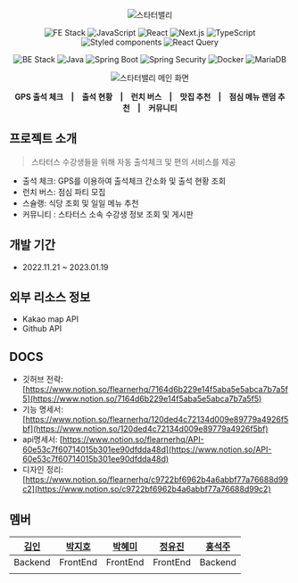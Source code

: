 <p align="center">
  <img src="" alt="스타터밸리">
</p>

<p align="center">
  <img src="https://img.shields.io/badge/FE Stack-000000?style=for-the-badge&logo=FE Stack&logoColor=black" alt="FE Stack">
  <img src="https://img.shields.io/badge/javascript-F7DF1E?style=for-the-badge&logo=javascript&logoColor=black" alt="JavaScript">
  <img src="https://img.shields.io/badge/react-3178C6?style=for-the-badge&logo=react&logoColor=black" alt="React">
  <img src="https://img.shields.io/badge/next.js-0000000?style=for-the-badge&logo=next.js&logoColor=black" alt="Next.js">
  <img src="https://img.shields.io/badge/typescript-3178C6?style=for-the-badge&logo=ts-node&logoColor=black" alt="TypeScript">
  <img src="https://img.shields.io/badge/styled components-DB7093?style=for-the-badge&logo=styled-components&logoColor=black" alt="Styled components">
  <img src="https://img.shields.io/badge/React Query-FF4154?style=for-the-badge&logo=React Query&logoColor=black" alt="React Query">
</p>
<p align="center">
  <img src="https://img.shields.io/badge/BE Stack-000000?style=for-the-badge&logo=FE Stack&logoColor=black" alt="BE Stack">
  <img src="https://img.shields.io/badge/Java-5382A1?style=for-the-badge&logo=Java&logoColor=black" alt="Java">
  <img src="https://img.shields.io/badge/Spring Boot-236DB33F?style=for-the-badge&logo=Spring Boot&logoColor=black" alt="Spring Boot">
  <img src="https://img.shields.io/badge/Spring Security-6DB33F?style=for-the-badge&logo=Spring Security&logoColor=black" alt="Spring Security">
  <img src="https://img.shields.io/badge/Docker-2496ED?style=for-the-badge&logo=Docker&logoColor=black" alt="Docker">
  <img src="https://img.shields.io/badge/MariaDB-003545?style=for-the-badge&logo=MariaDB&logoColor=black" alt="MariaDB">
</p>

<p align="center">
  <img src="" alt="스타터밸리 메인 화면">
</p>

<p align="center"><strong>
GPS 출석 체크&ensp;&ensp;|&ensp;&ensp;출석 현황&ensp;&ensp;|&ensp;&ensp;런치 버스&ensp;&ensp;|&ensp;&ensp;맛집 추천&ensp;&ensp;|&ensp;&ensp;점심 메뉴 랜덤 추천&ensp;&ensp;|&ensp;&ensp;커뮤니티</strong></p>

## 프로젝트 소개

> 스타터스 수강생들을 위해 자동 출석체크 및 편의 서비스를 제공

- 출석 체크: GPS를 이용하여 출석체크 간소화 및 출석 현황 조회
- 런치 버스: 점심 파티 모집
- 스슐랭: 식당 조회 및 일일 메뉴 추천
- 커뮤니티 : 스타터스 소속 수강생 정보 조회 및 게시판

## 개발 기간

- 2022.11.21 ~ 2023.01.19

## 외부 리소스 정보

- Kakao map API
- Github API

## DOCS

- 깃허브 전략: [https://www.notion.so/flearnerhq/7164d6b229e14f5aba5e5abca7b7a5f5](https://www.notion.so/7164d6b229e14f5aba5e5abca7b7a5f5)
- 기능 명세서: [https://www.notion.so/flearnerhq/120ded4c72134d009e89779a4926f5bf](https://www.notion.so/120ded4c72134d009e89779a4926f5bf)
- api명세서: [https://www.notion.so/flearnerhq/API-60e53c7f60714015b301ee90dfdda48d](https://www.notion.so/API-60e53c7f60714015b301ee90dfdda48d)
- 디자인 정리: [https://www.notion.so/flearnerhq/c9722bf6962b4a6abbf77a76688d99c2](https://www.notion.so/c9722bf6962b4a6abbf77a76688d99c2)

## 멤버

|[김인](https://github.com/inhalin)|[박지호](https://github.com/qkrwlgh123)|[박혜미](https://github.com/HM970506)|[정유진](https://github.com/uuuuujin)|[홍석주](https://github.com/somefood)|
|:------:|:------:|:------:|:------:|:------:|
|Backend|FrontEnd|FrontEnd|FrontEnd|Backend|
|<img src="">|<img src="">|<img src="">|<img src="">|<img src="">|
